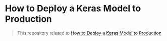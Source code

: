 # How to Deploy a Keras Model to Production



> This repository related to [How to Deploy a Keras Model to Production](https://github.com/llSourcell/how_to_deploy_a_keras_model_to_production)

